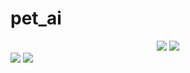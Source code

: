 # pet_ai

<div align="center">
	<img src="https://img.shields.io/badge/Colab-F9AB00?style=flat&logo=Google Colab&logoColor=white" />
	<img src="https://img.shields.io/badge/Python3.7+-3776AB?style=flat&logo=Python5&logoColor=white" />
</div>

<img src="https://user-images.githubusercontent.com/48801180/209533520-bffe55a5-47d6-4d47-b95c-8b8ccc0f5305.gif">


<img src="https://user-images.githubusercontent.com/48801180/209533593-8c52bc16-3ba6-48de-ac8b-a164628b364c.gif">


